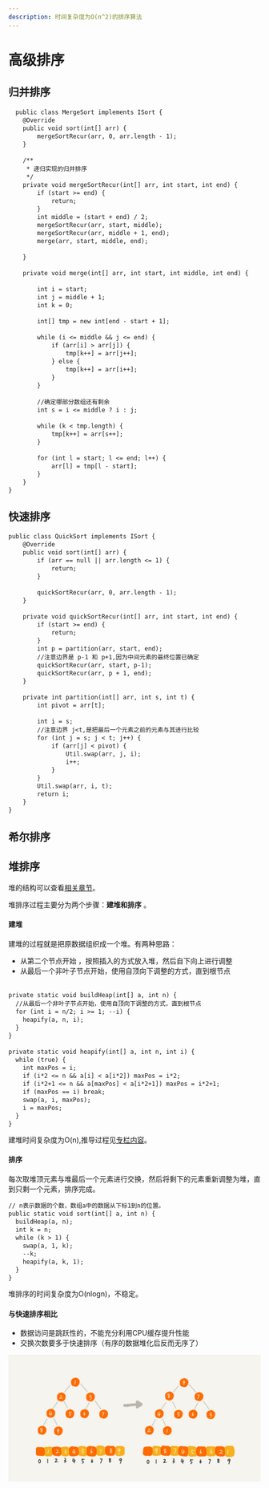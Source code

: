 ```yaml
---
description: 时间复杂度为O(n^2)的排序算法
---
```


# 高级排序

## 归并排序

```text
  public class MergeSort implements ISort {
    @Override
    public void sort(int[] arr) {
        mergeSortRecur(arr, 0, arr.length - 1);
    }

    /**
     * 递归实现的归并排序
     */
    private void mergeSortRecur(int[] arr, int start, int end) {
        if (start >= end) {
            return;
        }
        int middle = (start + end) / 2;
        mergeSortRecur(arr, start, middle);
        mergeSortRecur(arr, middle + 1, end);
        merge(arr, start, middle, end);

    }

    private void merge(int[] arr, int start, int middle, int end) {

        int i = start;
        int j = middle + 1;
        int k = 0;

        int[] tmp = new int[end - start + 1];

        while (i <= middle && j <= end) {
            if (arr[i] > arr[j]) {
                tmp[k++] = arr[j++];
            } else {
                tmp[k++] = arr[i++];
            }
        }

        //确定哪部分数组还有剩余
        int s = i <= middle ? i : j;

        while (k < tmp.length) {
            tmp[k++] = arr[s++];
        }

        for (int l = start; l <= end; l++) {
            arr[l] = tmp[l - start];
        }
    }
}
```

## 快速排序

```text
public class QuickSort implements ISort {
    @Override
    public void sort(int[] arr) {
        if (arr == null || arr.length <= 1) {
            return;
        }

        quickSortRecur(arr, 0, arr.length - 1);
    }

    private void quickSortRecur(int[] arr, int start, int end) {
        if (start >= end) {
            return;
        }
        int p = partition(arr, start, end);
        //注意边界是 p-1 和 p+1,因为中间元素的最终位置已确定
        quickSortRecur(arr, start, p-1);
        quickSortRecur(arr, p + 1, end);
    }

    private int partition(int[] arr, int s, int t) {
        int pivot = arr[t];

        int i = s;
        //注意边界 j<t,是把最后一个元素之前的元素与其进行比较
        for (int j = s; j < t; j++) {
            if (arr[j] < pivot) {
                Util.swap(arr, j, i);
                i++;
            }
        }
        Util.swap(arr, i, t);
        return i;
    }
}
```

## 希尔排序

## 堆排序

堆的结构可以查看[相关章节](../../datastructure/heap/)。

堆排序过程主要分为两个步骤：**建堆和排序** 。

#### 建堆

建堆的过程就是把原数据组织成一个堆。有两种思路：

* 从第二个节点开始 ，按照插入的方式放入堆，然后自下向上进行调整
* 从最后一个非叶子节点开始，使用自顶向下调整的方式，直到根节点

```text

private static void buildHeap(int[] a, int n) {
  //从最后一个非叶子节点开始，使用自顶向下调整的方式，直到根节点
  for (int i = n/2; i >= 1; --i) {
    heapify(a, n, i);
  }
}

private static void heapify(int[] a, int n, int i) {
  while (true) {
    int maxPos = i;
    if (i*2 <= n && a[i] < a[i*2]) maxPos = i*2;
    if (i*2+1 <= n && a[maxPos] < a[i*2+1]) maxPos = i*2+1;
    if (maxPos == i) break;
    swap(a, i, maxPos);
    i = maxPos;
  }
}
```

建堆时间复杂度为O\(n\),推导过程见[专栏内容](https://time.geekbang.org/column/article/69913)。 

#### 排序

每次取堆顶元素与堆最后一个元素进行交换，然后将剩下的元素重新调整为堆，直到只剩一个元素，排序完成。

```text
// n表示数据的个数，数组a中的数据从下标1到n的位置。
public static void sort(int[] a, int n) {
  buildHeap(a, n);
  int k = n;
  while (k > 1) {
    swap(a, 1, k);
    --k;
    heapify(a, k, 1);
  }
}
```

堆排序的时间复杂度为O\(nlogn\)，不稳定。

#### 与快速排序相比

* 数据访问是跳跃性的，不能充分利用CPU缓存提升性能
* 交换次数要多于快速排序（有序的数据堆化后反而无序了）

![&#x6709;&#x5E8F;&#x6570;&#x636E;&#x5806;&#x5316;&#x540E;&#x53D8;&#x5F97;&#x66F4;&#x52A0;&#x65E0;&#x5E8F;](../../../.gitbook/assets/image%20%282%29.png)

## 

